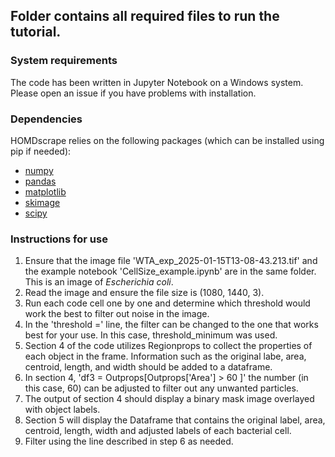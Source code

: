 ## Folder contains all required files to run the tutorial. 
### System requirements
The code has been written in Jupyter Notebook on a Windows system. Please open an issue if you have problems with installation. 
### Dependencies
HOMDscrape relies on the following packages (which can be installed using pip if needed):
- [numpy](https://numpy.org/)
- [pandas](https://pandas.pydata.org/)
- [matplotlib](https://matplotlib.org/)
- [skimage](https://scikit-image.org/)
- [scipy](https://scipy.org/)

### Instructions for use
1. Ensure that the image file 'WTA_exp_2025-01-15T13-08-43.213.tif' and the example notebook 'CellSize_example.ipynb' are in the same folder. This is an image of _Escherichia coli_.
2. Read the image and ensure the file size is (1080, 1440, 3).
3. Run each code cell one by one and determine which threshold would work the best to filter out noise in the image.
4. In the 'threshold =' line, the filter can be changed to the one that works best for your use. In this case, threshold_minimum was used. 
5. Section 4 of the code utilizes Regionprops to collect the properties of each object in the frame.  Information such as the original labe, area, centroid, length, and width should be added to a dataframe.
6. In section 4, 'df3 = Outprops[Outprops['Area'] > 60 ]' the number (in this case, 60) can be adjusted to filter out any unwanted particles.
7. The output of section 4 should display a binary mask image overlayed with object labels.
8. Section 5 will display the Dataframe that contains the original label, area, centroid, length, width and adjusted labels of each bacterial cell.
9. Filter using the line described in step 6 as needed.
   
